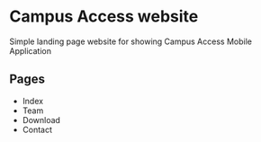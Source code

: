 # Campus Access website
Simple landing page website for showing Campus Access Mobile Application

## Pages
- Index
- Team
- Download
- Contact